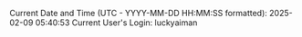 Current Date and Time (UTC - YYYY-MM-DD HH:MM:SS formatted): 2025-02-09 05:40:53
Current User's Login: luckyaiman
